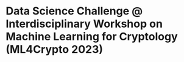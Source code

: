 # Data Science Challenge @ Interdisciplinary Workshop on Machine Learning for Cryptology (ML4Crypto 2023)

